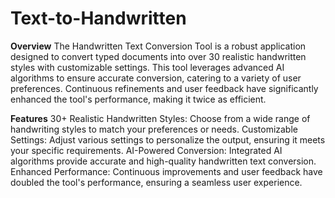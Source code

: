 # Text-to-Handwritten
**Overview**
The Handwritten Text Conversion Tool is a robust application designed to convert typed documents into over 30 realistic handwritten styles with customizable settings. This tool leverages advanced AI algorithms to ensure accurate conversion, catering to a variety of user preferences. Continuous refinements and user feedback have significantly enhanced the tool's performance, making it twice as efficient.

**Features**
30+ Realistic Handwritten Styles: Choose from a wide range of handwriting styles to match your preferences or needs.
Customizable Settings: Adjust various settings to personalize the output, ensuring it meets your specific requirements.
AI-Powered Conversion: Integrated AI algorithms provide accurate and high-quality handwritten text conversion.
Enhanced Performance: Continuous improvements and user feedback have doubled the tool's performance, ensuring a seamless user experience.
